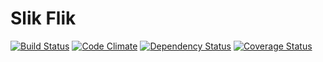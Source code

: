 Slik Flik
===

[![Build Status](https://travis-ci.org/treppo/slikflik.png?branch=master)](https://travis-ci.org/treppo/slikflik)
[![Code Climate](https://codeclimate.com/github/treppo/slikflik.png)](https://codeclimate.com/github/treppo/slikflik)
[![Dependency Status](https://gemnasium.com/treppo/slikflik.png)](https://gemnasium.com/treppo/slikflik)
[![Coverage Status](https://coveralls.io/repos/treppo/slikflik/badge.png)](https://coveralls.io/r/treppo/slikflik)
